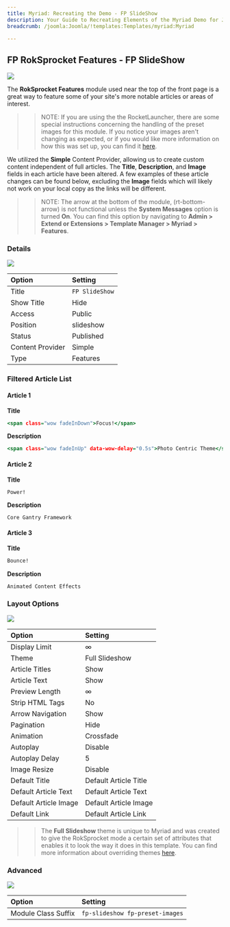 ```yaml
---
title: Myriad: Recreating the Demo - FP SlideShow
description: Your Guide to Recreating Elements of the Myriad Demo for Joomla
breadcrumb: /joomla:Joomla/!templates:Templates/myriad:Myriad

---
```


FP RokSprocket Features - FP SlideShow
-----

![][demo]

The **RokSprocket Features** module used near the top of the front page is a great way to feature some of your site's more notable articles or areas of interest.

>> NOTE: If you are using the the RocketLauncher, there are some special instructions concerning the handling of the preset images for this module. If you notice your images aren't changing as expected, or if you would like more information on how this was set up, you can find it [here](demo.md#roksprocket-and-rocketlauncher-settings).

We utilized the **Simple** Content Provider, allowing us to create custom content independent of full articles. The **Title**, **Description**, and **Image** fields in each article have been altered. A few examples of these article changes can be found below, excluding the **Image** fields which will likely not work on your local copy as the links will be different.

>> NOTE: The arrow at the bottom of the module, (rt-bottom-arrow) is not functional unless the **System Messages** option is turned **On**. You can find this option by navigating to **Admin > Extend or Extensions > Template Manager > Myriad > Features**.

### Details

![][demo2]

|      Option      |    Setting     |
| :--------------- | :------------- |
| Title            | `FP SlideShow` |
| Show Title       | Hide           |
| Access           | Public         |
| Position         | slideshow      |
| Status           | Published      |
| Content Provider | Simple         |
| Type             | Features       |

### Filtered Article List

#### Article 1

**Title**

~~~ .html
<span class="wow fadeInDown">Focus!</span>
~~~

**Description**

~~~ .html
<span class="wow fadeInUp" data-wow-delay="0.5s">Photo Centric Theme</span>
~~~

#### Article 2

**Title**

~~~
Power!
~~~

**Description**

~~~ .html
Core Gantry Framework
~~~

#### Article 3

**Title**

~~~ .html
Bounce!
~~~

**Description**

~~~ .html
Animated Content Effects
~~~

### Layout Options

![][demo3]

| Option                | Setting               |  
| :-------------------- | :-------------------- |  
| Display Limit         | ∞                     |  
| Theme                 | Full Slideshow        |  
| Article Titles        | Show                  |  
| Article Text          | Show                  |  
| Preview Length        | ∞                     |  
| Strip HTML Tags       | No                    |  
| Arrow Navigation      | Show                  |  
| Pagination            | Hide                  |  
| Animation             | Crossfade             |  
| Autoplay              | Disable               |  
| Autoplay Delay        | 5                     |  
| Image Resize          | Disable               |  
| Default Title         | Default Article Title |  
| Default Article Text  | Default Article Text  |  
| Default Article Image | Default Article Image |  
| Default Link          | Default Article Link  |  

>> The **Full Slideshow** theme is unique to Myriad and was created to give the RokSprocket mode a certain set of attributes that enables it to look the way it does in this template. You can find more information about overriding themes [here](../../extensions/roksprocket/layout_modes.md#custom-layout-theme-overrides).

### Advanced

![][demo4]

|        Option       |             Setting             |
| :------------------ | :------------------------------ |
| Module Class Suffix | `fp-slideshow fp-preset-images` |

[demo]: assets/demo_1.jpeg
[demo2]: assets/demo_1a.jpeg
[demo3]: assets/demo_1b.jpeg
[demo4]: assets/demo_1c.jpeg
